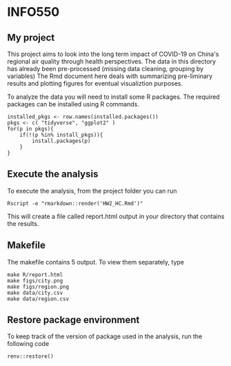 # INFO550

## My project

This project aims to look into the long term impact of COVID-19 on China's regional air quality through health perspectives. The data in this directory has already been pre-processed (missing data cleaning, grouping by variables) The Rmd document here deals with summarizing pre-liminary results and plotting figures for eventual visualiztion purposes. 

To analyze the data you will need to install some R packages. The required packages can be installed using R commands.

```
installed_pkgs <- row.names(installed.packages())
pkgs <- c( "tidyverse", "ggplot2" )
for(p in pkgs){
	if(!(p %in% install_pkgs)){
		install.packages(p)
	}
}
```


## Execute the analysis
To execute the analysis, from the project folder you can run

`Rscript -e "rmarkdown::render('HW2_HC.Rmd')"`

This will create a file called report.html output in your directory that contains the results.

## Makefile
The makefile contains 5 output. To view them separately, type

```
make R/report.html
make figs/city.png
make figs/region.png
make data/city.csv
make data/region.csv
```
## Restore package environment
To keep track of the version of package used in the analysis, run the following code

```
renv::restore()
```
